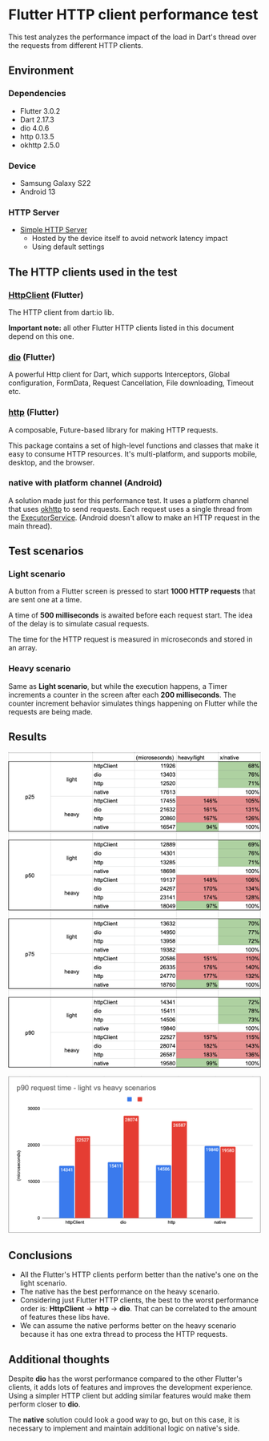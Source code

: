 # Flutter HTTP client performance test

This test analyzes the performance impact of the load in Dart's thread over the requests from different HTTP clients.

## Environment
### Dependencies
* Flutter 3.0.2
* Dart 2.17.3
* dio 4.0.6
* http 0.13.5
* okhttp 2.5.0

### Device
* Samsung Galaxy S22
* Android 13

### HTTP Server
* [Simple HTTP Server](https://play.google.com/store/apps/details?id=com.phlox.simpleserver)
  * Hosted by the device itself to avoid network latency impact
  * Using default settings

## The HTTP clients used in the test

### [HttpClient](https://api.dart.dev/stable/2.17.3/dart-io/HttpClient-class.html) (Flutter)

The HTTP client from dart:io lib.

**Important note:** all other Flutter HTTP clients listed in this document depend on this one.

### [dio](https://pub.dev/packages/dio) (Flutter)

A powerful Http client for Dart, which supports Interceptors, Global configuration, FormData, Request Cancellation, File
downloading, Timeout etc.


### [http](https://pub.dev/packages/http) (Flutter)

A composable, Future-based library for making HTTP requests.

This package contains a set of high-level functions and classes that make it easy to consume HTTP resources. It's
multi-platform, and supports mobile, desktop, and the browser.

### native with platform channel (Android)

A solution made just for this performance test. It uses a platform channel that uses [okhttp](https://square.github.io/okhttp/) to send requests.
Each request uses a single thread from the [ExecutorService](https://developer.android.com/reference/java/util/concurrent/ExecutorService). (Android doesn't allow to make an HTTP request in the main thread).

## Test scenarios

### Light scenario

A button from a Flutter screen is pressed to start **1000 HTTP requests** that are sent one at a time.

A time of **500 milliseconds** is awaited before each request start. The idea of the delay is to simulate casual requests.

The time for the HTTP request is measured in microseconds and stored in an array.

### Heavy scenario

Same as **Light scenario**, but while the execution happens, a Timer increments a counter in the screen after each **200 milliseconds**.
The counter increment behavior simulates things happening on Flutter while the requests are being made.

## Results

![Results from the HTTP client performance test](./docs/images/results.png)

![Column chart with the HTTP client performance test results](./docs/images/chart.png)

## Conclusions

* All the Flutter's HTTP clients perform better than the native's one on the light scenario.
* The native has the best performance on the heavy scenario.
* Considering just Flutter HTTP clients, the best to the worst performance order is: **HttpClient** -> **http** -> **dio**. That can be correlated to the amount of features these libs have.
* We can assume the native performs better on the heavy scenario because it has one extra thread to process the HTTP requests.

## Additional thoughts

Despite **dio** has the worst performance compared to the other Flutter's clients, it adds lots of features and improves the development experience.
Using a simpler HTTP client but adding similar features would make them perform closer to **dio**. 

The **native** solution could look a good way to go, but on this case, it is necessary to implement and maintain additional logic on native's side. 
